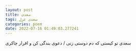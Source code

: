 ```yaml
---
layout: post
title: سعدی
tags: سعدی غزل
categories: poem
date: 2022-07-16 01:49:03.277241
---
```


سعدی تو کیستی که دم دوستی زنی / دعوی بندگی کن و اقرار چاکری
